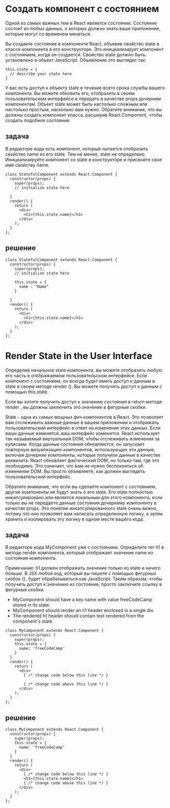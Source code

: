 # Создать компонент с состоянием

Одной из самых важных тем в React является состояние. Состояние состоит из любых данных, о которых должно знать ваше приложение, которые могут со временем меняться.

Вы создаете состояние в компоненте React, объявив свойство state в классе компонента в его конструкторе. Это инициализирует компонент с состоянием, когда он создается. Свойство state должно быть установлено в объект JavaScript. Объявление это выглядит так:

```
this.state = {
  // describe your state here
}
```
У вас есть доступ к объекту state в течение всего срока службы вашего компонента. Вы можете обновить его, отобразить в своем пользовательском интерфейсе и передать в качестве props  дочерним компонентам. Объект state может быть настолько сложным или настолько простым, насколько вам нужно. Обратите внимание, что вы должны создать компонент класса, расширив React.Component, чтобы создать подобное состояние.

## задача

В редакторе кода есть компонент, который пытается отобразить свойство name из его state. Тем не менее, state не определено. Инициализируйте компонент сo state в конструкторе и присвойте свое имя свойству name.

```
class StatefulComponent extends React.Component {
  constructor(props) {
    super(props);
    // initialize state here

  }
  render() {
    return (
      <div>
        <h1>{this.state.name}</h1>
      </div>
    );
  }
};
```

## решение

```
class StatefulComponent extends React.Component {
  constructor(props) {
    super(props);
    // initialize state here
    
    this.state = {
      name : "Name"
    }

  }
  render() {
    return (
      <div>
        <h1>{this.state.name}</h1>
      </div>
    );
  }
};
```

# Render State in the User Interface

Определив начальное state компонента, вы можете отобразить любую его часть в отображаемом пользовательском интерфейсе. Если компонент с состоянием, он всегда будет иметь доступ к данным в state в своем методе render (). Вы можете получить доступ к данным с помощью this.state.

Если вы хотите получить доступ к значению состояния в return методе render , вы должны заключить это значение в фигурные скобки.

State - одна из самых мощных фич компонентов в React. Это позволяет вам отслеживать важные данные в вашем приложении и отображать пользовательский интерфейс в ответ на изменения этих данных. Если ваши данные изменятся, ваш интерфейс изменится. React использует так называемый виртуальный DOM, чтобы отслеживать изменения за кулисами. Когда данные состояния обновляются, он запускает повторную визуализацию компонентов, использующих эти данные, включая дочерние компоненты, которые получили данные в качестве реквизита. React обновляет фактический DOM, но только там, где это необходимо. Это означает, что вам не нужно беспокоиться об изменении DOM. Вы просто объявляете, как должен выглядеть пользовательский интерфейс.

Обратите внимание, что если вы сделаете компонент с состоянием, другие компоненты не будут знать о его state. Его state полностью инкапсулировано или является локальным для этого компонента, если только вы не передаете данные состояния дочернему компоненту в качестве props. Это понятие инкапсулированного state очень важно, потому что оно позволяет вам написать определенную логику, а затем хранить и изолировать эту логику в одном месте вашего кода.

## задача

В редакторе кода MyComponent уже с состоянием. Определите тег h1 в методе render  компонента, который отображает значение name из состояния компонента.

Примечание: h1 должен отображать значение только из state и ничего больше. В JSX любой код, который вы пишете с помощью фигурных скобок {}, будет обрабатываться как JavaScript. Таким образом, чтобы получить доступ к значению из состояния, просто заключите ссылку в фигурные скобки.
* MyComponent should have a key name with value freeCodeCamp stored in its state.
* MyComponent should render an h1 header enclosed in a single div.
* The rendered h1 header should contain text rendered from the component's state.

```
class MyComponent extends React.Component {
  constructor(props) {
    super(props);
    this.state = {
      name: 'freeCodeCamp'
    }
  }
  render() {
    return (
      <div>
        { /* change code below this line */ }

        { /* change code above this line */ }
      </div>
    );
  }
};
```
## решение

```
class MyComponent extends React.Component {
  constructor(props) {
    super(props);
    this.state = {
      name: 'freeCodeCamp'
    }
  }
  render() {
    return (
      <div>
        { /* change code below this line */ }
        <h1>{this.state.name}</h1>
        { /* change code above this line */ }
      </div>
    );
  }
};
```